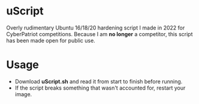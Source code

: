 # uScript
Overly rudimentary Ubuntu 16/18/20 hardening script I made in 2022 for CyberPatriot competitions. Because I am **no longer** a competitor, this script has been made open for public use.

# Usage
- Download **uScript.sh** and read it from start to finish before running.
- If the script breaks something that wasn't accounted for, restart your image. 
